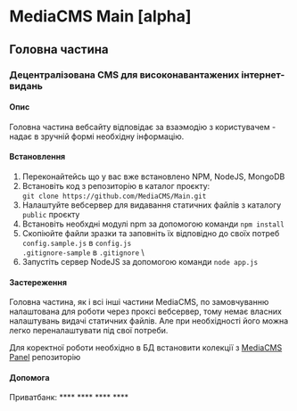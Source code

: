 # MediaCMS Main [alpha]
## Головна частина
### Децентралізована CMS для високонавантажених інтернет-видань

#### Опис

Головна частина вебсайту відповідає за взаэмодію з користувачем - надає в зручній формі необхідну інформацію.

#### Встановлення

1. Переконайтейсь що у вас вже встановлено NPM, NodeJS, MongoDB
2. Встановіть код з репозиторію в каталог проєкту: \
`git clone https://github.com/MediaCMS/Main.git`
3. Налаштуйте вебсервер для видавання статичних файлів з каталогу `public` проєкту
4. Встановіть необхдні модулі npm за допомогою команди `npm install`
5. Скопіюйте файли зразки та заповніть їх відповідно до своїх потреб \
`config.sample.js` в `config.js` \
`.gitignore-sample` в `.gitignore` \
6. Запустіть сервер NodeJS за допомогою команди `node app.js`

#### Застереження

Головна частина, як і всі інші частини MediaCMS, по замовчуванню налаштована для роботи через проксі вебсервер, тому немає власних налаштувань видачі статичних файлів. Але при необхідності його можна легко переналаштувати під свої потреби.

Для коректної роботи необхідно в БД встановити колекції з [MediaCMS Panel](https://github.com/MediaCMS/Panel) репозиторію

#### Допомога

Приватбанк: **** **** **** ****

